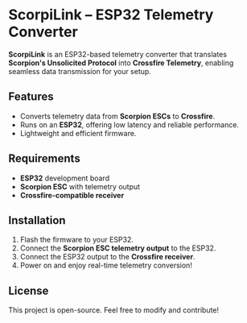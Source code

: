 # ScorpiLink – ESP32 Telemetry Converter  

**ScorpiLink** is an ESP32-based telemetry converter that translates **Scorpion's Unsolicited Protocol** into **Crossfire Telemetry**, enabling seamless data transmission for your setup.  

## Features  
- Converts telemetry data from **Scorpion ESCs** to **Crossfire**.  
- Runs on an **ESP32**, offering low latency and reliable performance.  
- Lightweight and efficient firmware.  

## Requirements  
- **ESP32** development board  
- **Scorpion ESC** with telemetry output  
- **Crossfire-compatible receiver**  

## Installation  
1. Flash the firmware to your ESP32.  
2. Connect the **Scorpion ESC telemetry output** to the ESP32.  
3. Connect the ESP32 output to the **Crossfire receiver**.  
4. Power on and enjoy real-time telemetry conversion!  

## License  
This project is open-source. Feel free to modify and contribute!  
